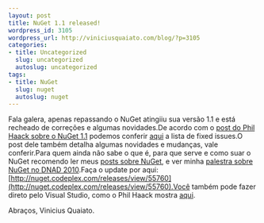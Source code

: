 ```yaml
--- 
layout: post
title: NuGet 1.1 released!
wordpress_id: 3105
wordpress_url: http://viniciusquaiato.com/blog/?p=3105
categories: 
- title: Uncategorized
  slug: uncategorized
  autoslug: uncategorized
tags: 
- title: NuGet
  slug: nuget
  autoslug: nuget
---
```

Fala galera, apenas repassando o NuGet atingiiu sua versão 1.1 e está recheado de correções e algumas novidades.De acordo com o [post do Phil Haack sobre o NuGet 1.1](http://haacked.com/archive/2011/02/12/nuget-1-1-released.aspx) podemos conferir [aqui](http://nuget.codeplex.com/workitem/list/advanced?keyword=&status=All&type=All&priority=All&release=NuGet%201.1&assignedTo=All&component=All&sortField=LastUpdatedDate&sortDirection=Descending&page=0) a lista de fixed issues.O post dele também detalha algumas novidades e mudanças, vale conferir.Para quem ainda não sabe o que é, para que serve e como suar o NuGet recomendo ler meus [posts sobre NuGet](http://viniciusquaiato.com/blog/tag/nuget/), e ver minha [palestra sobre NuGet no DNAD 2010](http://viniciusquaiato.com/blog/videos-pelestra-sobre-nuget-do-dnad-2010/).Faça o update por aqui: [http://nuget.codeplex.com/releases/view/55760](http://nuget.codeplex.com/releases/view/55760).Você também pode fazer direto pelo Visual Studio, como o Phil Haack mostra [aqui](http://haacked.com/archive/2011/02/12/nuget-1-1-released.aspx).

Abraços,
Vinicius Quaiato.
